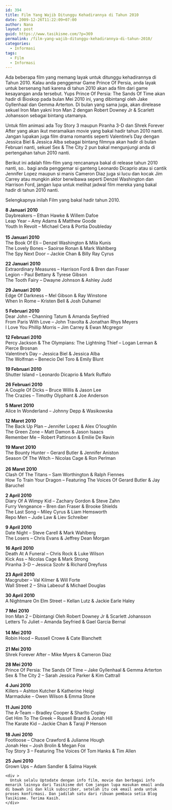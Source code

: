```yaml
---
id: 394
title: Film Yang Wajib Ditunggu Kehadirannya di Tahun 2010
date: 2009-12-26T11:22:09+07:00
author: Nana
layout: post
guid: https://www.tasikisme.com/?p=369
permalink: /film-yang-wajib-ditunggu-kehadirannya-di-tahun-2010/
categories:
  - Informasi
tags:
  - Film
  - Informasi
---
```

<div >
  <p>
    Ada beberapa film yang memang layak untuk ditunggu kehadirannya di Tahun 2010. Kalau anda penggemar Game Prince Of Persia, anda layak untuk bersenang hati karena di tahun 2010 akan ada film dari game kesayangan anda tersebut. Yups Prince Of Persia: The Sands Of Time akan hadir di Bioskop pada bulan Mei 2010 ini, yang dibintangi oleh Jake Gyllenhaal dan Gemma Arterton. Di bulan yang sama juga, akan direlease sekuel Iron Man yakni Iron Man 2 dengan Robert Downey Jr & Scarlett Johansson sebagai bintang utamanya.
  </p>
  
  <p>
    Untuk film animasi ada Toy Story 3 maupun Piranha 3-D dan Shrek Forever After yang akan ikut meramaikan movie yang bakal hadir tahun 2010 nanti. Jangan lupakan juga film drama romantis seperti Valentine&#8217;s Day dengan Jessica Biel & Jessica Alba sebagai bintang filmnya akan hadir di bulan Februari nanti, sekuel Sex & The City 2 pun bakal mengunjungi anda di pertengahan tahun 2010 nanti.
  </p>
  
  <p>
    Berikut ini adalah film-film yang rencananya bakal di release tahun 2010 nanti, so.. bagi anda penggemar si ganteng Leonardo Dicaprio atau si cantik Jennifer Lopez maupun si manis Cameron Diaz juga si lucu dan kocak Jim Carrey atau mungkin aktor berwibawa seperti Denzel Washington dan Harrison Ford, jangan lupa untuk melihat jadwal film mereka yang bakal hadir di tahun 2010 nanti.
  </p></p>
</div>

<div >
  Selengkapnya inilah Film yang bakal hadir tahun 2010.</p> 
  
  <p>
    <strong>8 Januari 2010</strong><br />Daybreakers &#8211; Ethan Hawke & Willem Dafoe<br />Leap Year &#8211; Amy Adams & Matthew Goode<br />Youth In Revolt &#8211; Michael Cera & Portia Doubleday<br /><strong><br />15 Januari 2010</strong><br />The Book Of Eli &#8211; Denzel Washington & Mila Kunis<br />The Lovely Bones &#8211; Saoirse Ronan & Mark Wahlberg<br />The Spy Next Door &#8211; Jackie Chan & Billy Ray Cyrus
  </p>
  
  <p>
    <strong>22 Januari 2010</strong><br />Extraordinary Measures &#8211; Harrison Ford & Bren dan Fraser<br />Legion &#8211; Paul Bettany & Tyrese Gibson<br />The Tooth Fairy &#8211; Dwayne Johnson & Ashley Judd
  </p>
  
  <p>
    <strong>29 Januari 2010</strong><br />Edge Of Darkness &#8211; Mel Gibson & Ray Winstone<br />When In Rome &#8211; Kristen Bell & Josh Duhamel
  </p>
  
  <p>
    <strong>5 Februari 2010</strong><br />Dear John &#8211; Channing Tatum & Amanda Seyfried<br />From Paris With Love &#8211; John Travolta & Jonathan Rhys Meyers<br />I Love You Phillip Morris &#8211; Jim Carrey & Ewan Mcgregor
  </p>
  
  <p>
    <strong>12 Februari 2010</strong><br />Percy Jackson & The Olympians: The Lightning Thief &#8211; Logan Lerman & Pierce Brosnan<br />Valentine&#8217;s Day &#8211; Jessica Biel & Jessica Alba<br />The Wolfman &#8211; Benecio Del Toro & Emily Blunt
  </p>
  
  <p>
    <strong>19 Februari 2010</strong><br />Shutter Island &#8211; Leonardo Dicaprio & Mark Ruffalo
  </p>
  
  <p>
    <strong>26 Februari 2010</strong><br />A Couple Of Dicks &#8211; Bruce Willis & Jason Lee<br />The Crazies &#8211; Timothy Olyphant & Joe Anderson
  </p>
  
  <p>
    <strong>5 Maret 2010</strong><br />Alice In Wonderland &#8211; Johnny Depp & Wasikowska
  </p>
  
  <p>
    <strong>12 Maret 2010</strong><br />The Back Up Plan &#8211; Jennifer Lopez & Alex O&#8217;loughlin<br />The Green Zone &#8211; Matt Damon & Jason Isaacs<br />Remember Me &#8211; Robert Pattinson & Emilie De Ravin
  </p>
  
  <p>
    <strong>19 Maret 2010</strong><br />The Bounty Hunter &#8211; Gerard Butler & Jennifer Aniston<br />Season Of The Witch &#8211; Nicolas Cage & Ron Perlman<br /><strong><br />26 Maret 2010</strong><br />Clash Of The Titans &#8211; Sam Worthington & Ralph Fiennes<br />How To Train Your Dragon &#8211; Featuring The Voices Of Gerard Butler & Jay Baruchel
  </p>
  
  <p>
    <strong>2 April 2010</strong><br />Diary Of A Wimpy Kid &#8211; Zachary Gordon & Steve Zahn<br />Furry Vengeance &#8211; Bren dan Fraser & Brooke Shields<br />The Last Song &#8211; Miley Cyrus & Liam Hemsworth<br />Repo Men &#8211; Jude Law & Liev Schreiber
  </p>
  
  <p>
    <strong>9 April 2010</strong><br />Date Night &#8211; Steve Carell & Mark Wahlberg<br />The Losers &#8211; Chris Evans & Jeffrey Dean Morgan
  </p>
  
  <p>
    <strong>16 April 2010</strong><br />Death At A Funeral &#8211; Chris Rock & Luke Wilson<br />Kick Ass &#8211; Nicolas Cage & Mark Strong<br />Piranha 3-D &#8211; Jessica Szohr & Richard Dreyfuss
  </p>
  
  <p>
    <strong>23 April 2010</strong><br />Macgruber &#8211; Val Kilmer & Will Forte<br />Wall Street 2 &#8211; Shia Labeouf & Michael Douglas
  </p>
  
  <p>
    <strong>30 April 2010</strong><br />A Nightmare On Elm Street &#8211; Kellan Lutz & Jackie Earle Haley
  </p>
  
  <p>
    <strong>7 Mei 2010</strong><br />Iron Man 2 &#8211; Dibintangi Oleh Robert Downey Jr & Scarlett Johansson<br />Letters To Juliet &#8211; Amanda Seyfried & Gael Garcia Bernal<br /><strong><br />14 Mei 2010</strong><br />Robin Hood &#8211; Russell Crowe & Cate Blanchett<br /><strong><br />21 Mei 2010</strong><br />Shrek Forever After &#8211; Mike Myers & Cameron Diaz
  </p>
  
  <p>
    <strong>28 Mei 2010</strong><br />Prince Of Persia: The Sands Of Time &#8211; Jake Gyllenhaal & Gemma Arterton<br />Sex & The City 2 &#8211; Sarah Jessica Parker & Kim Cattrall
  </p>
  
  <p>
    <strong>4 Juni 2010</strong><br />Killers &#8211; Ashton Kutcher & Katherine Heigl<br />Marmaduke &#8211; Owen Wilson & Emma Stone<br /><strong><br />11 Juni 2010</strong><br />The A-Team &#8211; Bradley Cooper & Sharlto Copley<br />Get Him To The Greek &#8211; Russell Brand & Jonah Hill<br />The Karate Kid &#8211; Jackie Chan & Taraji P Henson<br /><strong><br />18 Juni 2010</strong><br />Footloose &#8211; Chace Crawford & Julianne Hough<br />Jonah Hex &#8211; Josh Brolin & Megan Fox<br />Toy Story 3 &#8211; Featuring The Voices Of Tom Hanks & Tim Allen
  </p>
  
  <p>
    <strong>25 Juni 2010</strong><br />Grown Ups &#8211; Adam Sandler & Salma Hayek</div> 
    
    <div >
      Untuk selalu Uptodate dengan info film, movie dan berbagai info menarik lainnya dari Tasikisme dot Com jangan lupa masukan email anda di bawah ini dan klik subscriber, setelah itu cek email anda untuk proses konfirmasi. Dan jadilah satu dari ribuan pembaca setia Blog Tasikisme. Terima Kasih.
    </div>